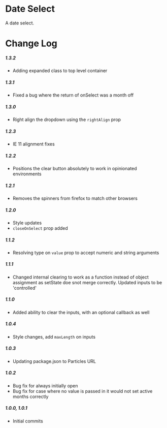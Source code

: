 # Date Select

A date select.

# Change Log

##### 1.3.2
- Adding expanded class to top level container

##### 1.3.1
- Fixed a bug where the return of onSelect was a month off

##### 1.3.0
- Right align the dropdown using the `rightAlign` prop

##### 1.2.3
- IE 11 alignment fixes

##### 1.2.2
- Positions the clear button absolutely to work in opinionated environments

##### 1.2.1
- Removes the spinners from firefox to match other browsers

##### 1.2.0
- Style updates
- `closeOnSelect` prop added

##### 1.1.2
- Resolving type on `value` prop to accept numeric and string arguments

##### 1.1.1
- Changed internal clearing to work as a function instead of object assignment as setState doe snot merge correctly. Updated inputs to be 'controlled'

##### 1.1.0
- Added ability to clear the inputs, with an optional callback as well

##### 1.0.4
- Style changes, add `maxLength` on inputs

##### 1.0.3
- Updating package.json to Particles URL

##### 1.0.2
- Bug fix for always initially open
- Bug fix for case where no value is passed in it would not set active months correctly

##### 1.0.0, 1.0.1
- Initial commits
